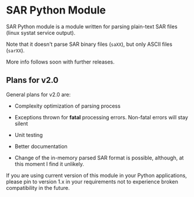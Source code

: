 SAR Python Module
=================

SAR Python module is a module written for parsing plain-text SAR files
(linux systat service output).

Note that it doesn't parse SAR binary files (`saXX`), but only ASCII files
(`sarXX`).

More info follows soon with further releases.


Plans for v2.0
---------------

General plans for v2.0 are:

* Complexity optimization of parsing process

* Exceptions thrown for **fatal** processing errors. Non-fatal errors
  will stay silent

* Unit testing

* Better documentation

* Change of the in-memory parsed SAR format is possible, although, at 
  this moment I find it unlikely.

If you are using current version of this module in your Python 
applications, please pin to version 1.x in your requirements not to 
experience broken compatibility in the future.